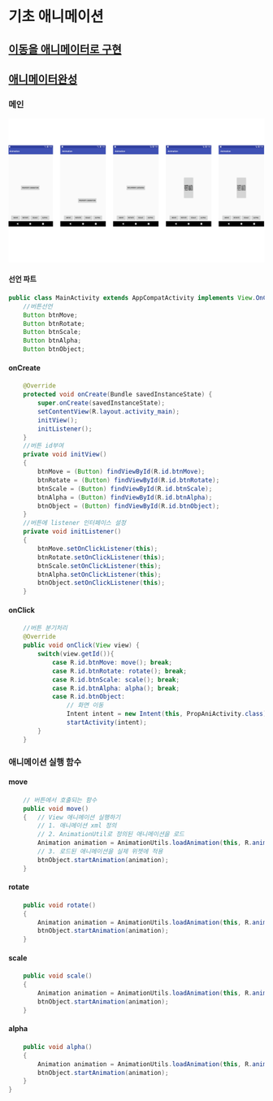 # 기초 애니메이션

## [이동을 애니메이터로 구현](https://github.com/kps990515/ProgrammingStudy/blob/master/Android/Animation/app/src/main/java/org/andriodtown/animation/PropAniActivity.java)

## [애니메이터완성]()

### 메인
![예시](https://github.com/kps990515/ProgrammingStudy/blob/master/Android/Animation/%EC%98%88%EC%8B%9C.png)

#### 선언 파트
```java
public class MainActivity extends AppCompatActivity implements View.OnClickListener {
    //버튼선언
    Button btnMove;
    Button btnRotate;
    Button btnScale;
    Button btnAlpha;
    Button btnObject;
```

#### onCreate
```java
    @Override
    protected void onCreate(Bundle savedInstanceState) {
        super.onCreate(savedInstanceState);
        setContentView(R.layout.activity_main);
        initView();
        initListener();
    }
    //버튼 id부여
    private void initView()
    {
        btnMove = (Button) findViewById(R.id.btnMove);
        btnRotate = (Button) findViewById(R.id.btnRotate);
        btnScale = (Button) findViewById(R.id.btnScale);
        btnAlpha = (Button) findViewById(R.id.btnAlpha);
        btnObject = (Button) findViewById(R.id.btnObject);
    }
    //버튼에 listener 인터페이스 설정
    private void initListener()
    {
        btnMove.setOnClickListener(this);
        btnRotate.setOnClickListener(this);
        btnScale.setOnClickListener(this);
        btnAlpha.setOnClickListener(this);
        btnObject.setOnClickListener(this);
    }
```

#### onClick
```java
    //버튼 분기처리
    @Override
    public void onClick(View view) {
        switch(view.getId()){
            case R.id.btnMove: move(); break;
            case R.id.btnRotate: rotate(); break;
            case R.id.btnScale: scale(); break;
            case R.id.btnAlpha: alpha(); break;
            case R.id.btnObject:
                // 화면 이동
                Intent intent = new Intent(this, PropAniActivity.class);
                startActivity(intent);
        }
    }
```

### 애니메이션 실행 함수

#### move
```java
    // 버튼에서 호출되는 함수
    public void move()
    {   // View 애니메이션 실행하기
        // 1. 애니메이션 xml 정의
        // 2. AnimationUtil로 정의된 애니메이션을 로드
        Animation animation = AnimationUtils.loadAnimation(this, R.anim.move);
        // 3. 로드된 애니메이션을 실제 위젯에 적용
        btnObject.startAnimation(animation);
    }
```

#### rotate
```java
    public void rotate()
    {
        Animation animation = AnimationUtils.loadAnimation(this, R.anim.rotate);
        btnObject.startAnimation(animation);
    }
```

#### scale
```java
    public void scale()
    {
        Animation animation = AnimationUtils.loadAnimation(this, R.anim.scale);
        btnObject.startAnimation(animation);
    }
```

#### alpha
```java
    public void alpha()
    {
        Animation animation = AnimationUtils.loadAnimation(this, R.anim.alpha);
        btnObject.startAnimation(animation);
    }
}
```
